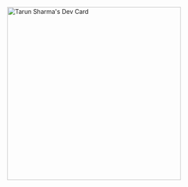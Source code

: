 <a href="https://app.daily.dev/ohitztarun"><img src="https://api.daily.dev/devcards/433862e3e844474791cca3cb3575136f.png?r=xsh" width="400" alt="Tarun Sharma's Dev Card"/></a>
